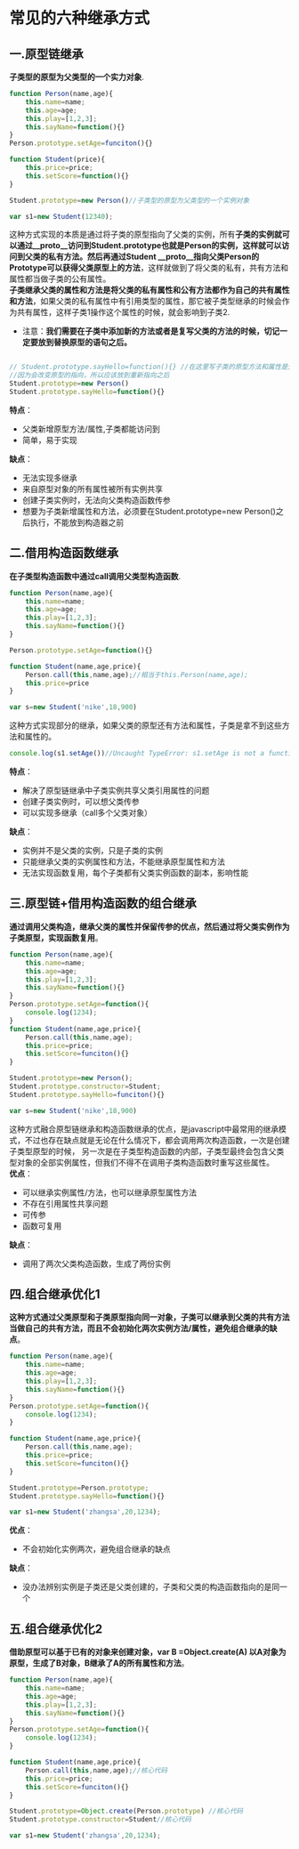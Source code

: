 # 常见的六种继承方式

## 一.原型链继承

**子类型的原型为父类型的一个实力对象**.

```javascript
function Person(name,age){
    this.name=name;
    this.age=age;
    this.play=[1,2,3];
    this.sayName=function(){}
}
Person.prototype.setAge=funciton(){}

function Student(price){
    this.price=price;
    this.setScore=function(){}
}

Student.prototype=new Person()//子类型的原型为父类型的一个实例对象

var s1=new Student(12340);
```

这种方式实现的本质是通过将子类的原型指向了父类的实例，所有**子类的实例就可以通过__proto__访问到Student.prototype也就是Person的实例，这样就可以访问到父类的私有方法。然后再通过Student __proto__指向父类Person的Prototype可以获得父类原型上的方法**，这样就做到了将父类的私有，共有方法和属性都当做子类的公有属性。  
**子类继承父类的属性和方法是将父类的私有属性和公有方法都作为自己的共有属性和方法**，如果父类的私有属性中有引用类型的属性，那它被子类型继承的时候会作为共有属性，这样子类1操作这个属性的时候，就会影响到子类2.

* 注意：**我们需要在子类中添加新的方法或者是复写父类的方法的时候，切记一定要放到替换原型的语句之后。**

```javascript

// Student.prototype.sayHello=function(){} //在这里写子类的原型方法和属性是无效的
//因为会改变原型的指向，所以应该放到重新指向之后
Student.prototype=new Person()
Student.prototype.sayHello=function(){}
```

**特点**：

* 父类新增原型方法/属性,子类都能访问到
* 简单，易于实现

**缺点**：

* 无法实现多继承
* 来自原型对象的所有属性被所有实例共享
* 创建子类实例时，无法向父类构造函数传参
* 想要为子类新增属性和方法，必须要在Student.prototype=new Person()之后执行，不能放到构造器之前

## 二.借用构造函数继承

**在子类型构造函数中通过call调用父类型构造函数**.

```javascript
function Person(name,age){
    this.name=name;
    this.age=age;
    this.play=[1,2,3];
    this.sayName=function(){}
}

Person.prototype.setAge=function(){}

function Student(name,age,price){
    Person.call(this,name,age);//相当于this.Person(name,age);
    this.price=price
}

var s=new Student('nike',18,900)
```

这种方式实现部分的继承，如果父类的原型还有方法和属性，子类是拿不到这些方法和属性的。

```javascript
console.log(s1.setAge())//Uncaught TypeError: s1.setAge is not a function
```

**特点**：

* 解决了原型链继承中子类实例共享父类引用属性的问题
* 创建子类实例时，可以想父类传参
* 可以实现多继承（call多个父类对象）

**缺点**：

* 实例并不是父类的实例，只是子类的实例
* 只能继承父类的实例属性和方法，不能继承原型属性和方法
* 无法实现函数复用，每个子类都有父类实例函数的副本，影响性能

## 三.原型链+借用构造函数的组合继承

**通过调用父类构造，继承父类的属性并保留传参的优点，然后通过将父类实例作为子类原型，实现函数复用**。

```javascript
function Person(name,age){
    this.name=name;
    this.age=age;
    this.play=[1,2,3];
    this.sayName=function(){}
}
Person.prototype.setAge=function(){
    console.log(1234);
}
function Student(name,age,price){
    Person.call(this,name,age);
    this.price=price;
    this.setScore=funciton(){}
}

Student.prototype=new Person();
Student.prototype.constructor=Student;
Student.prototype.sayHello=funciton(){}

var s=new Student('nike',18,900)

```

这种方式融合原型链继承和构造函数继承的优点，是javascript中最常用的继承模式，不过也存在缺点就是无论在什么情况下，都会调用两次构造函数，一次是创建子类型原型的时候， 另一次是在子类型构造函数的内部，子类型最终会包含父类型对象的全部实例属性，但我们不得不在调用子类构造函数时重写这些属性。  
**优点**：

* 可以继承实例属性/方法，也可以继承原型属性方法
* 不存在引用属性共享问题
* 可传参
* 函数可复用

**缺点**：

* 调用了两次父类构造函数，生成了两份实例

## 四.组合继承优化1

**这种方式通过父类原型和子类原型指向同一对象，子类可以继承到父类的共有方法当做自己的共有方法，而且不会初始化两次实例方法/属性，避免组合继承的缺点**。

```javascript
function Person(name,age){
    this.name=name;
    this.age=age;
    this.play=[1,2,3];
    this.sayName=function(){}
}
Person.prototype.setAge=function(){
    console.log(1234);
}

function Student(name,age,price){
    Person.call(this,name,age);
    this.price=price;
    this.setScore=funciton(){}
}

Student.prototype=Person.prototype;
Student.prototype.sayHello=function(){}

var s1=new Student('zhangsa',20,1234);
```

**优点**：

* 不会初始化实例两次，避免组合继承的缺点

**缺点**：

* 没办法辨别实例是子类还是父类创建的，子类和父类的构造函数指向的是同一个

## 五.组合继承优化2

**借助原型可以基于已有的对象来创建对象，var B =Object.create(A) 以A对象为原型，生成了B对象，B继承了A的所有属性和方法**。

```javascript
function Person(name,age){
    this.name=name;
    this.age=age;
    this.play=[1,2,3];
    this.sayName=function(){}
}
Person.prototype.setAge=function(){
    console.log(1234);
}

function Student(name,age,price){
    Person.call(this,name,age);//核心代码
    this.price=price;
    this.setScore=funciton(){}
}

Student.prototype=Object.create(Person.prototype) //核心代码
Student.prototype.constructor=Student//核心代码

var s1=new Student('zhangsa',20,1234);
```
